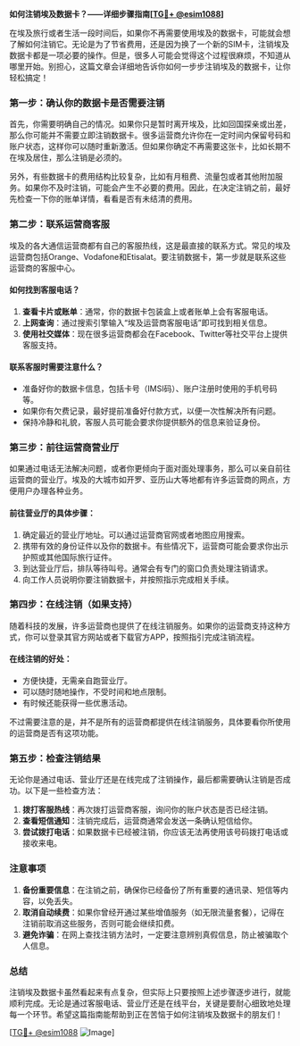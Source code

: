 **如何注销埃及数据卡？——详细步骤指南[[TG💪+ @esim1088](https://t.me/s/esim1088)]**

在埃及旅行或者生活一段时间后，如果你不再需要使用埃及的数据卡，可能就会想了解如何注销它。无论是为了节省费用，还是因为换了一个新的SIM卡，注销埃及数据卡都是一项必要的操作。但是，很多人可能会觉得这个过程很麻烦，不知道从哪里开始。别担心，这篇文章会详细地告诉你如何一步步注销埃及的数据卡，让你轻松搞定！

### 第一步：确认你的数据卡是否需要注销

首先，你需要明确自己的情况。如果你只是暂时离开埃及，比如回国探亲或出差，那么你可能并不需要立即注销数据卡。很多运营商允许你在一定时间内保留号码和账户状态，这样你可以随时重新激活。但如果你确定不再需要这张卡，比如长期不在埃及居住，那么注销是必须的。

另外，有些数据卡的费用结构比较复杂，比如有月租费、流量包或者其他附加服务。如果你不及时注销，可能会产生不必要的费用。因此，在决定注销之前，最好先检查一下你的账单详情，看看是否有未结清的费用。

### 第二步：联系运营商客服

埃及的各大通信运营商都有自己的客服热线，这是最直接的联系方式。常见的埃及运营商包括Orange、Vodafone和Etisalat。要注销数据卡，第一步就是联系这些运营商的客服中心。

#### 如何找到客服电话？
1. **查看卡片或账单**：通常，你的数据卡包装盒上或者账单上会有客服电话。
2. **上网查询**：通过搜索引擎输入“埃及运营商客服电话”即可找到相关信息。
3. **使用社交媒体**：现在很多运营商都会在Facebook、Twitter等社交平台上提供客服支持。

#### 联系客服时需要注意什么？
- 准备好你的数据卡信息，包括卡号（IMSI码）、账户注册时使用的手机号码等。
- 如果你有欠费记录，最好提前准备好付款方式，以便一次性解决所有问题。
- 保持冷静和礼貌，客服人员可能会要求你提供额外的信息来验证身份。

### 第三步：前往运营商营业厅

如果通过电话无法解决问题，或者你更倾向于面对面处理事务，那么可以亲自前往运营商的营业厅。埃及的大城市如开罗、亚历山大等地都有许多运营商的网点，方便用户办理各种业务。

#### 前往营业厅的具体步骤：
1. 确定最近的营业厅地址。可以通过运营商官网或者地图应用搜索。
2. 携带有效的身份证件以及你的数据卡。有些情况下，运营商可能会要求你出示护照或其他国际旅行证件。
3. 到达营业厅后，排队等待叫号。通常会有专门的窗口负责处理注销请求。
4. 向工作人员说明你要注销数据卡，并按照指示完成相关手续。

### 第四步：在线注销（如果支持）

随着科技的发展，许多运营商也提供了在线注销服务。如果你的运营商支持这种方式，你可以登录其官方网站或者下载官方APP，按照指引完成注销流程。

#### 在线注销的好处：
- 方便快捷，无需亲自跑营业厅。
- 可以随时随地操作，不受时间和地点限制。
- 有时候还能获得一些优惠活动。

不过需要注意的是，并不是所有的运营商都提供在线注销服务，具体要看你所使用的运营商是否有这项功能。

### 第五步：检查注销结果

无论你是通过电话、营业厅还是在线完成了注销操作，最后都需要确认注销是否成功。以下是一些检查方法：

1. **拨打客服热线**：再次拨打运营商客服，询问你的账户状态是否已经注销。
2. **查看短信通知**：注销完成后，运营商通常会发送一条确认短信给你。
3. **尝试拨打电话**：如果数据卡已经被注销，你应该无法再使用该号码拨打电话或接收来电。

### 注意事项

1. **备份重要信息**：在注销之前，确保你已经备份了所有重要的通讯录、短信等内容，以免丢失。
2. **取消自动续费**：如果你曾经开通过某些增值服务（如无限流量套餐），记得在注销前取消这些服务，否则可能会继续扣费。
3. **避免诈骗**：在网上查找注销方法时，一定要注意辨别真假信息，防止被骗取个人信息。

### 总结

注销埃及数据卡虽然看起来有点复杂，但实际上只要按照上述步骤逐步进行，就能顺利完成。无论是通过客服电话、营业厅还是在线平台，关键是要耐心细致地处理每一个环节。希望这篇指南能帮助到正在苦恼于如何注销埃及数据卡的朋友们！

[[TG💪+ @esim1088](https://t.me/s/esim1088) ![Image](https://i.postimg.cc/4NQfJmqS/Snipaste-2025-05-13-00-14-12.png)]